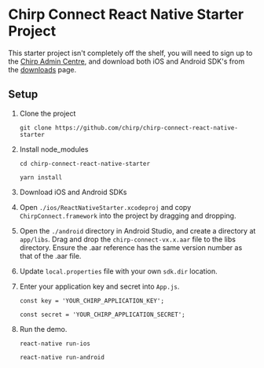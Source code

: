 # Chirp Connect React Native Starter Project

This starter project isn't completely off the shelf, you will need to sign up to the [Chirp Admin Centre](https://admin.chirp.io/sign-up),
and download both iOS and Android SDK's from the [downloads](https://admin.chirp.io/downloads) page.

## Setup

1. Clone the project

    `git clone https://github.com/chirp/chirp-connect-react-native-starter`

2. Install node_modules

    `cd chirp-connect-react-native-starter`

    `yarn install`

3. Download iOS and Android SDKs

4. Open `./ios/ReactNativeStarter.xcodeproj` and copy `ChirpConnect.framework` into the project by dragging and dropping.

5. Open the `./android` directory in Android Studio, and create a directory at `app/libs`.
Drag and drop the `chirp-connect-vx.x.aar` file to the libs directory.
Ensure the .aar reference has the same version number as that of the .aar file.

6. Update `local.properties` file with your own `sdk.dir` location.

7. Enter your application key and secret into `App.js`.

    `const key = 'YOUR_CHIRP_APPLICATION_KEY';`

    `const secret = 'YOUR_CHIRP_APPLICATION_SECRET';`

8. Run the demo.

    `react-native run-ios`

    `react-native run-android`
